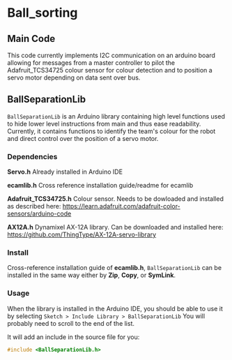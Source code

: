 # Ball_sorting

## Main Code

This code currently implements I2C communication on an arduino board 
allowing for messages from a master controller to pilot the Adafruit_TCS34725
colour sensor for colour detection and to position a servo motor depending on 
data sent over bus. 

## BallSeparationLib

`BallSeparationLib` is an Arduino library containing high level functions
used to hide lower level instructions from main and thus ease readability. 
Currently, it contains functions to identify the team's colour for the robot
and direct control over the position of a servo motor.

### Dependencies

**Servo.h**		Already installed in Arduino IDE

**ecamlib.h**	Cross reference installation guide/readme for ecamlib	

**Adafruit_TCS34725.h**	Colour sensor. Needs to be dowloaded and installed as described here: 
						https://learn.adafruit.com/adafruit-color-sensors/arduino-code
						
**AX12A.h**	Dynamixel AX-12A library. Can be downloaded and installed here: https://github.com/ThingType/AX-12A-servo-library	

### Install

Cross-reference installation guide of **ecamlib.h**, `BallSeparationLib` can be
installed in the same way either by **Zip**, **Copy**, or **SymLink**.

 
### Usage
When the library is installed in the Arduino IDE, you should be
able to use it by selecting `Sketch > Include Library > BallSeparationLib`
You will probably need to scroll to the end of the list.

It will add an include in the source file for you:

```cpp
#include <BallSeparationLib.h>
```